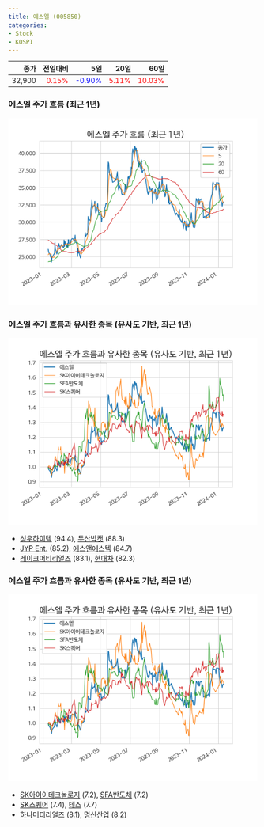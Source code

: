 ```yaml
---
title: 에스엘 (005850)
categories:
- Stock
- KOSPI
---
```


|종가|전일대비|5일|20일|60일|
|---:|-------:|--:|---:|---:|
|32,900|<span style="color: red">0.15%</span>|<span style="color: blue">-0.90%</span>|<span style="color: red">5.11%</span>|<span style="color: red">10.03%</span>|

<!-- more -->
### 에스엘 주가 흐름 (최근 1년)
![005850](/assets/images/stock/005850.png)


### 에스엘 주가 흐름과 유사한 종목 (유사도 기반, 최근 1년)
![005850](/assets/images/stock/005850_sim.png)

- [성우하이텍](/015750/) (94.4), [두산밥캣](/241560/) (88.3)
- [JYP Ent.](/035900/) (85.2), [에스앤에스텍](/101490/) (84.7)
- [레이크머티리얼즈](/281740/) (83.1), [현대차](/005380/) (82.3)


### 에스엘 주가 흐름과 유사한 종목 (유사도 기반, 최근 1년)
![005850](/assets/images/stock/005850_sim.png)

- [SK아이이테크놀로지](/361610/) (7.2), [SFA반도체](/036540/) (7.2)
- [SK스퀘어](/402340/) (7.4), [테스](/095610/) (7.7)
- [하나머티리얼즈](/166090/) (8.1), [명신산업](/009900/) (8.2)